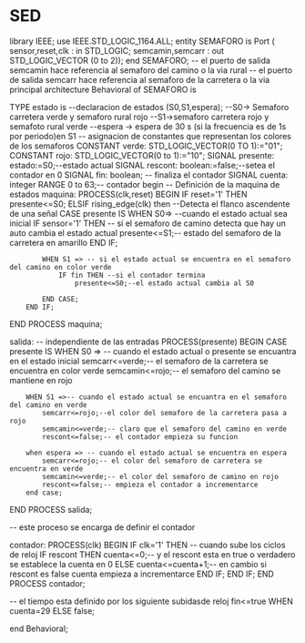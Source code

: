 # SED

library IEEE;
use IEEE.STD_LOGIC_1164.ALL;
entity SEMAFORO is
    Port ( sensor,reset,clk : in  STD_LOGIC;
           semcamin,semcarr : out  STD_LOGIC_VECTOR (0 to 2));
end SEMAFORO;
-- el puerto de salida semcamin hace referencia al semaforo del camino o la via rural
-- el puerto de salida semcarr hace referencia al semaforo de la carretera o la via principal
architecture Behavioral of SEMAFORO is

TYPE estado is --declaracion de estados
(S0,S1,espera);
--S0-> Semaforo carretera verde y semaforo rural rojo
--S1->semaforo carretera rojo y semafoto rural verde
--espera -> espera de 30 s (si la frecuencia es de 1s por periodo)en S1
-- asignacion de constantes que representan los colores de los semaforos
CONSTANT verde: STD_LOGIC_VECTOR(0 TO 1):="01";
CONSTANT rojo: STD_LOGIC_VECTOR(0 to 1):="10";
SIGNAL presente: estado:=S0;--estado actual
SIGNAL rescont: boolean:=false;--setea el contador en 0
SIGNAL fin: boolean; -- finaliza el contador
SIGNAL cuenta: integer RANGE 0 to 63;-- contador
begin
-- Definición de la maquina de estados
maquina:
PROCESS(clk,reset)
BEGIN
	IF reset='1' THEN
		presente<=S0;
	ELSIF rising_edge(clk) then --Detecta el flanco ascendente de una señal
		CASE presente IS
			WHEN S0=> --cuando el estado actual sea inicial
				IF sensor='1' THEN -- si el semaforo de camino detecta que hay un auto cambia el estado actual
				presente<=S1;-- estado del semaforo de la carretera en amarillo
				END IF;
			
			WHEN S1 => -- si el estado actual se encuentra en el semaforo del camino en color verde
				IF fin THEN --si el contador termina
					presente<=S0;--el estado actual cambia al S0
		
			END CASE;
		END IF;
END PROCESS maquina;

salida:
-- independiente de las entradas
PROCESS(presente)
BEGIN
	CASE presente IS
		WHEN S0 => -- cuando el estado actual o presente se encuantra en el estado inicial
			semcarr<=verde;-- el semaforo de la carretera se encuentra en color verde
			semcamin<=rojo;-- el semaforo del camino se mantiene en rojo
	
		WHEN S1 =>-- cuando el estado actual se encuantra en el semaforo del camino en verde
			semcarr<=rojo;--el color del semaforo de la carretera pasa a rojo 
			semcamin<=verde;-- claro que el semaforo del camino en verde
			rescont<=false;-- el contador empieza su funcion
		
		when espera => -- cuando el estado actual se encuentra en espera
			semcarr<=rojo;-- el color del semaforo de carretera se encuentra en verde
			semcamin<=verde;-- el color del semaforo de camino en rojo
			rescont<=false;-- empieza el contador a incrementarce
		end case;
END PROCESS salida;

-- este proceso se encarga de definir el contador

contador:
PROCESS(clk)
BEGIN
	IF clk='1' THEN -- cuando sube los ciclos de reloj
		IF rescont THEN cuenta<=0;-- y el rescont esta en true o verdadero se establece la cuenta en 0
		ELSE cuenta<=cuenta+1;-- en cambio si rescont es false cuenta empieza a incrementarce
		END IF;
	END IF;
END PROCESS contador;

-- el tiempo esta definido por los siguiente subidasde reloj
fin<=true WHEN cuenta=29 ELSE false;

end Behavioral;
